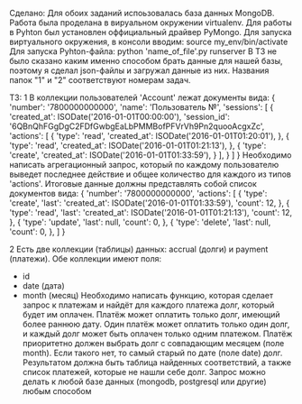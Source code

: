 Сделано:
Для обоих заданий испоьзовалась база данных MongoDB. Работа была проделана в вируальном окружении virtualenv. Для работы в Pyhton был установлен оффициальный драйвер PyMongo.
Для запуска виртуального окружения, в консоли вводим: source my_env/bin/activate 
Для запуска Pyhton-файла: python 'name_of_file'.py runserver 
В ТЗ не было сказано каким именно способом брать данные для нашей базы, поэтому я сделал json-файлы и загружал данные из них.
Названия папок "1" и "2" соответствуют номерам задач.


ТЗ:
1 В коллекции пользователей 'Account' лежат документы вида:
{
'number': '7800000000000',
'name': 'Пользователь №',
'sessions': [
{
'created_at': ISODate('2016-01-01T00:00:00'),
'session_id':
'6QBnQhFGgDgC2FDfGwbgEaLbPMMBofPFVrVh9Pn2quooAcgxZc',
'actions': [
{
'type': 'read',
'created_at': ISODate('2016-01-01T01:20:01'),
},
{
'type': 'read',
'created_at': ISODate('2016-01-01T01:21:13'),
},
{
'type': 'create',
'created_at': ISODate('2016-01-01T01:33:59'),
}
],
}
]
}
Необходимо написать агрегационный запрос, который по каждому пользователю
выведет последнее действие
и общее количество для каждого из типов 'actions'. Итоговые данные должны
представлять собой
список документов вида:
{
'number': '7800000000000',
'actions': [
{
'type': 'create',
'last': 'created_at': ISODate('2016-01-01T01:33:59'),
'count': 12,
},
{
'type': 'read',
'last': 'created_at': ISODate('2016-01-01T01:21:13'),
'count': 12,
},
{
'type': 'update',
'last': null,
'count': 0,
},
{
'type': 'delete',
'last': null,
'count': 0,
},
]
}

2 Есть две коллекции (таблицы) данных: accrual (долги) и payment (платежи). Обе
коллекции имеют поля:
- id
- date (дата)
- month (месяц)
Необходимо написать функцию, которая сделает запрос к платежам и найдёт для
каждого платежа долг, который будет им оплачен. Платёж может оплатить только
долг, имеющий более раннюю дату. Один платёж может оплатить только один долг, и
каждый долг может быть оплачен только одним платежом. Платёж приоритетно должен
выбрать долг с совпадающим месяцем (поле month). Если такого нет, то самый
старый по дате (поле date) долг.
Результатом должна быть таблица найденных соответствий, а также список платежей,
которые не нашли себе долг.
Запрос можно делать к любой базе данных (mongodb, postgresql или другие) любым
способом







